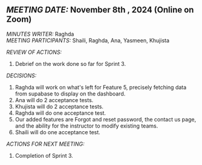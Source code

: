 ## *MEETING DATE:* November 8th , 2024  (Online on Zoom)

*MINUTES WRITER:* Raghda  
*MEETING PARTICIPANTS:* Shaili, Raghda, Ana, Yasmeen, Khujista

*REVIEW OF ACTIONS:*
  1. Debrief on the work done so far for Sprint 3.
  
*DECISIONS:*
1. Raghda will work on what's left for Feature 5, precisely fetching data from supabase to display on the dashboard. 
2. Ana will do 2 acceptance tests.  
3. Khujista will do 2 acceptance tests.  
4. Raghda will do one acceptance test.
5. Our added features are Forgot and reset password, the contact us page, and the ability for the instructor to modify existing teams.
6. Shaili will do one acceptance test.



*ACTIONS FOR NEXT MEETING:*  
1. Completion of Sprint 3.
